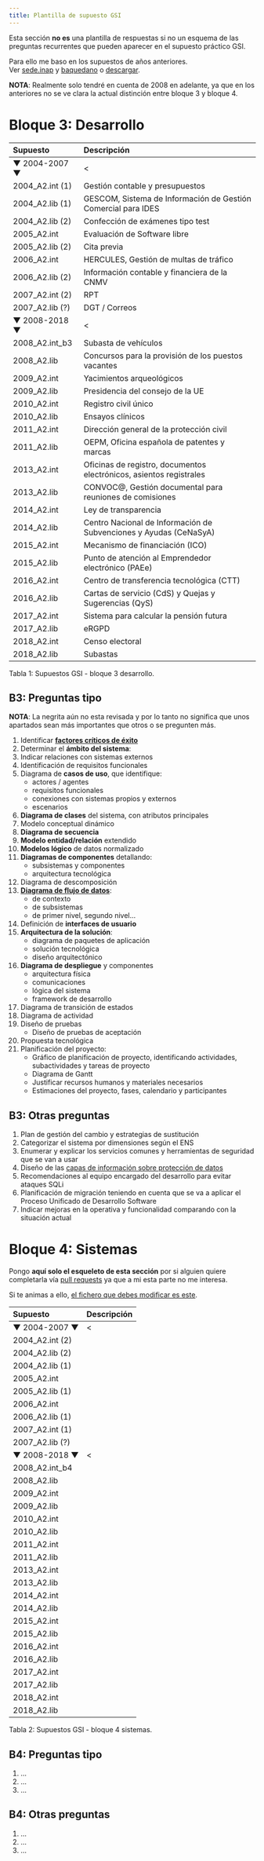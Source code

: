 ```yaml
---
title: Plantilla de supuesto GSI
---
```


Esta sección **no es** una plantilla de respuestas si no un esquema de las
preguntas recurrentes que pueden aparecer en el supuesto práctico GSI.

Para ello me baso en los supuestos de años anteriores.  
Ver [sede.inap](https://sede.inap.gob.es/gsi) y [baquedano](http://www.baquedano.es/todo.html)
o [descargar](supuestos.sh).

**NOTA**: Realmente solo tendré en cuenta de 2008 en adelante, ya que
en los anteriores no se ve clara la actual distinción entre bloque 3
y bloque 4.

# Bloque 3: Desarrollo

| Supuesto        | Descripción |
|:----------------|:------------|
| ▼ 2004-2007 ▼   | < |
| 2004_A2.int (1) | Gestión contable y presupuestos |
| 2004_A2.lib (1) | GESCOM, Sistema de Información de Gestión Comercial para IDES |
| 2004_A2.lib (2) | Confección de exámenes tipo test |
| 2005_A2.int     | Evaluación de Software libre |
| 2005_A2.lib (2) | Cita previa |
| 2006_A2.int     | HERCULES, Gestión de multas de tráfico |
| 2006_A2.lib (2) | Información contable y financiera de la CNMV |
| 2007_A2.int (2) | RPT |
| 2007_A2.lib (?) | DGT / Correos |
| ▼ 2008-2018 ▼   | < |
| 2008_A2.int_b3  | Subasta de vehículos  |
| 2008_A2.lib     | Concursos para la provisión de los puestos vacantes |
| 2009_A2.int     | Yacimientos arqueológicos |
| 2009_A2.lib     | Presidencia del consejo de la UE |
| 2010_A2.int     | Registro civil único |
| 2010_A2.lib     | Ensayos clínicos |
| 2011_A2.int     | Dirección general de la protección civil |
| 2011_A2.lib     | OEPM, Oficina española de patentes y marcas |
| 2013_A2.int     | Oficinas de registro, documentos electrónicos, asientos registrales  |
| 2013_A2.lib     | CONVOC@, Gestión documental para reuniones de comisiones |
| 2014_A2.int     | Ley de transparencia |
| 2014_A2.lib     | Centro Nacional de Información de Subvenciones y Ayudas (CeNaSyA) |
| 2015_A2.int     | Mecanismo de financiación (ICO) |
| 2015_A2.lib     | Punto de atención al Emprendedor electrónico (PAEe) |
| 2016_A2.int     | Centro de transferencia tecnológica (CTT) |
| 2016_A2.lib     | Cartas de servicio (CdS) y Quejas y Sugerencias (QyS) |
| 2017_A2.int     | Sistema para calcular la pensión futura |
| 2017_A2.lib     | eRGPD |
| 2018_A2.int     | Censo electoral |
| 2018_A2.lib     | Subastas |

Tabla 1: Supuestos GSI - bloque 3 desarrollo.

## B3: Preguntas tipo

**NOTA**: La negrita aún no esta revisada y por lo tanto no significa que unos apartados sean más importantes que otros o se pregunten más.

1. Identificar **[factores críticos de éxito](https://manuel.cillero.es/doc/metodologia/metrica-3/tecnicas/factores-criticos-de-exito/)**
2. Determinar el **ámbito del sistema**:
3. Indicar relaciones con sistemas externos
3. Identificación de requisitos funcionales
3. Diagrama de **casos de uso**, que identifique:
    * actores / agentes
    * requisitos funcionales
    * conexiones con sistemas propios y externos
    * escenarios
4. **Diagrama de clases** del sistema, con atributos principales
5. Modelo conceptual dinámico
5. **Diagrama de secuencia**
6. **Modelo entidad/relación** extendido
7. **Modelos lógico** de datos normalizado
8. **Diagramas de componentes** detallando:
    * subsistemas y componentes
    * arquitectura tecnológica
9. Diagrama de descomposición
11. **[Diagrama de flujo de datos](https://manuel.cillero.es/doc/metodologia/metrica-3/tecnicas/diagrama-de-flujo-de-datos)**:
    * de contexto
    * de subsistemas
    * de primer nivel, segundo nivel...
12. Definición de **interfaces de usuario**
13. **Arquitectura de la solución**:
    * diagrama de paquetes de aplicación
    * solución tecnológica
    * diseño arquitectónico
14. **Diagrama de despliegue** y componentes
    * arquitectura física
    * comunicaciones
    * lógica del sistema
    * framework de desarrollo
15. Diagrama de transición de estados
15. Diagrama de actividad
15. Diseño de pruebas
    * Diseño de pruebas de aceptación
16. Propuesta tecnológica
17. Planificación del proyecto:
    * Gráfico de planificación de proyecto, identificando actividades, subactividades y tareas de proyecto
    * Diagrama de Gantt
    * Justificar recursos humanos y materiales necesarios
    * Estimaciones del proyecto, fases, calendario y participantes

## B3: Otras preguntas

1. Plan de gestión del cambio y estrategias de sustitución
2. Categorizar el sistema por dimensiones según el ENS
3. Enumerar y explicar los servicios comunes y herramientas de seguridad que se van a usar
4. Diseño de las [capas de información sobre protección de datos](https://protecciondatos-lopd.com/empresas/informacion-por-capas-rgpd/)
5. Recomendaciones al equipo encargado del desarrollo para evitar ataques SQLi
6. Planificación de migración teniendo en cuenta que se va a aplicar
el Proceso Unificado de Desarrollo Software
7. Indicar mejoras en la operativa y funcionalidad comparando con la
situación actual

# Bloque 4: Sistemas

Pongo **aquí solo el esqueleto de esta sección** por si alguien quiere completarla
vía [pull requests](https://docs.github.com/es/github/collaborating-with-pull-requests/proposing-changes-to-your-work-with-pull-requests/about-pull-requests) ya que a mi esta parte no me interesa.

Si te animas a ello, [el fichero que debes modificar es este](https://github.com/s-nt-s/GSI/tree/master/content/posts/ejercicios/plantilla.md).

| Supuesto        | Descripción |
|:----------------|:------------|
| ▼ 2004-2007 ▼   | < |
| 2004_A2.int (2) |  |
| 2004_A2.lib (2) |  |
| 2004_A2.lib (1) |  |
| 2005_A2.int     |  |
| 2005_A2.lib (1) |  |
| 2006_A2.int     |  |
| 2006_A2.lib (1) |  |
| 2007_A2.int (1) |  |
| 2007_A2.lib (?) |  |
| ▼ 2008-2018 ▼   | < |
| 2008_A2.int_b4  |  |
| 2008_A2.lib     |  |
| 2009_A2.int     |  |
| 2009_A2.lib     |  |
| 2010_A2.int     |  |
| 2010_A2.lib     |  |
| 2011_A2.int     |  |
| 2011_A2.lib     |  |
| 2013_A2.int     |  |
| 2013_A2.lib     |  |
| 2014_A2.int     |  |
| 2014_A2.lib     |  |
| 2015_A2.int     |  |
| 2015_A2.lib     |  |
| 2016_A2.int     |  |
| 2016_A2.lib     |  |
| 2017_A2.int     |  |
| 2017_A2.lib     |  |
| 2018_A2.int     |  |
| 2018_A2.lib     |  |

Tabla 2: Supuestos GSI - bloque 4 sistemas.

## B4: Preguntas tipo

1. ...
2. ...
3. ...

## B4: Otras preguntas

1. ...
2. ...
3. ...
